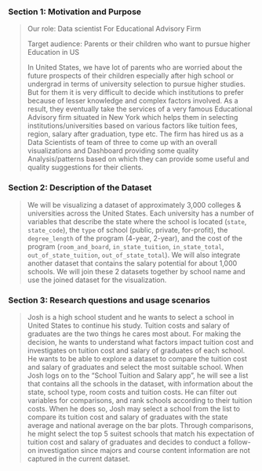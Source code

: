 ### Section 1: Motivation and Purpose


> Our role: Data scientist For Educational Advisory Firm
>
> Target audience: Parents or their children who want to pursue higher Education in US
>
> In United States, we have lot of parents who are worried about the future prospects of their children especially after high school or undergrad in terms of university selection to pursue higher studies. But for them it is very difficult to decide which institutions to prefer because of lesser knowledge and complex factors involved. As a result, they eventually take the services of a very famous Educational Advisory firm situated in New York which helps them in selecting institutions/universities based on various factors like tuition fees, region, salary after graduation, type etc. The firm has hired us as a Data Scientists of team of three to come up with an overall visualizations and Dashboard providing some quality Analysis/patterns based on which they can provide some useful and quality suggestions for their clients.


### Section 2: Description of the Dataset

> We will be visualizing a dataset of approximately 3,000 colleges & universities across the United States. Each university has a number of variables that describe the state where the school is located (`state`, `state_code`), the `type` of school (public, private, for-profit), the `degree_length` of the program (4-year, 2-year), and the cost of the program (`room_and_board`, `in_state_tuition`, `in_state_total`, `out_of_state_tuition`, `out_of_state_total`). We will also integrate another dataset that contains the salary potential for about 1,000 schools. We will join these 2 datasets together by school name and use the joined dataset for the visualization. 

### Section 3: Research questions and usage scenarios

> Josh is a high school student and he wants to select a school in United States to continue his study. Tuition costs and salary of graduates are the two things he cares most about. For making the decision, he wants to understand what factors impact tuition cost and investigates on tuition cost and salary of graduates of each school. He wants to be able to explore a dataset to compare the tuition cost and salary of graduates and select the most suitable school. When Josh logs on to the “School Tuition and Salary app”, he will see a list that contains all the schools in the dataset, with information about the state, school type, room costs and tuition costs. He can filter out variables for comparisons, and rank schools according to their tuition costs. When he does so, Josh may select a school from the list to compare its tuition cost and salary of graduates with the state average and national average on the bar plots. Through comparisons, he might select the top 5 suitest schools that match his expectation of tuition cost and salary of graduates and decides to conduct a follow-on investigation since majors and course content information are not captured in the current dataset.
